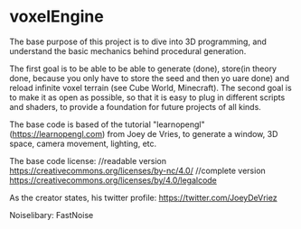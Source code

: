 # voxelEngine

The base purpose of this project is to dive into 3D programming, and understand the basic mechanics behind procedural generation.

The first goal is to be able to be able to generate (done), store(in theory done, because you only have to store the seed and then yo uare done) and reload infinite voxel terrain (see Cube World, Minecraft).
The second goal is to make it as open as possible, so that it is easy to plug in different scripts and shaders, to provide a foundation for future projects of all kinds.

The base code is based of the tutorial "learnopengl" (https://learnopengl.com) from Joey de Vries, to generate a window, 3D space, camera movement, lighting, etc.

The base code license:
//readable version
https://creativecommons.org/licenses/by-nc/4.0/
//complete version
https://creativecommons.org/licenses/by/4.0/legalcode

As the creator states, his twitter profile:
https://twitter.com/JoeyDeVriez

Noiselibary: 
FastNoise
